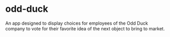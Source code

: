 # odd-duck
An app designed to display choices for employees of the Odd Duck company to vote for their favorite idea of the next object to bring to market.
